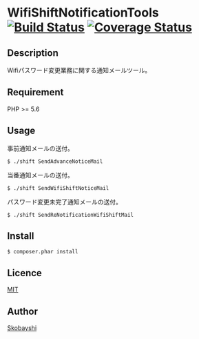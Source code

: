 WifiShiftNotificationTools [![Build Status](https://travis-ci.org/Skobayashi/WifiShiftNotificationTools.svg?branch=master)](https://travis-ci.org/Skobayashi/WifiShiftNotificationTools) [![Coverage Status](https://coveralls.io/repos/Skobayashi/WifiShiftNotificationTools/badge.png?branch=master)](https://coveralls.io/r/Skobayashi/WifiShiftNotificationTools?branch=master)
====

## Description
Wifiパスワード変更業務に関する通知メールツール。

## Requirement

PHP >= 5.6

## Usage
事前通知メールの送付。

```
$ ./shift SendAdvanceNoticeMail
```

当番通知メールの送付。

```
$ ./shift SendWifiShiftNoticeMail
```

パスワード変更未完了通知メールの送付。

```
$ ./shift SendReNotificationWifiShiftMail
```


## Install

```
$ composer.phar install
```

## Licence

[MIT](https://github.com/Skobayashi/WifiShiftNotificationTools/blob/master/LICENCE)

## Author

[Skobayshi](https://github.com/Skobayashi)
